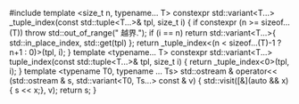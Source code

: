#include <variant>
template <size_t n, typename... T>
constexpr std::variant<T...> _tuple_index(const std::tuple<T...>& tpl, size_t i) {
if constexpr (n >= sizeof...(T))
throw std::out_of_range(" 越界.");
if (i == n)
return std::variant<T...>{ std::in_place_index<n>, std::get<n>(tpl) };
return _tuple_index<(n < sizeof...(T)-1 ? n+1 : 0)>(tpl, i);
}
template <typename... T>
constexpr std::variant<T...> tuple_index(const std::tuple<T...>& tpl, size_t i) {
return _tuple_index<0>(tpl, i);
}
template <typename T0, typename ... Ts>
std::ostream & operator<< (std::ostream & s, std::variant<T0, Ts...> const & v) {
std::visit([&](auto && x){ s << x;}, v);
return s;
}
<!--stackedit_data:
eyJoaXN0b3J5IjpbLTExMDQwMzU1MjddfQ==
-->